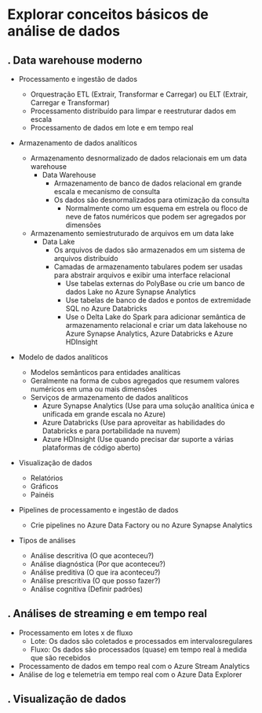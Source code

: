 # Explorar conceitos básicos de análise de dados

. Data warehouse moderno
---------------
- Processamento e ingestão de dados
    - Orquestração ETL (Extrair, Transformar e Carregar) ou ELT (Extrair, Carregar e Transformar)
    - Processamento distribuído para limpar e reestruturar dados em escala
    - Processamento de dados em lote e em tempo real
- Armazenamento de dados analíticos
    - Armazenamento desnormalizado de dados relacionais em um data warehouse
        - Data Warehouse
            - Armazenamento de banco de dados relacional em grande escala e mecanismo de consulta
            - Os dados são desnormalizados para otimização da consulta
                - Normalmente como um esquema em estrela ou floco de neve de fatos numéricos que podem ser agregados por dimensões
    - Armazenamento semiestruturado de arquivos em um data lake
        - Data Lake
            - Os arquivos de dados são armazenados em um sistema de arquivos distribuído
            - Camadas de armazenamento tabulares podem ser usadas para abstrair arquivos e exibir uma interface relacional
                - Use tabelas externas do PolyBase ou crie um banco de dados Lake no Azure Synapse Analytics
                - Use tabelas de banco de dados e pontos de extremidade SQL no Azure Databricks
                - Use o Delta Lake do Spark para adicionar semântica de armazenamento relacional e criar um data lakehouse no Azure Synapse Analytics, Azure Databricks e Azure HDInsight
- Modelo de dados analíticos
    - Modelos semânticos para entidades analíticas
    - Geralmente na forma de cubos agregados que resumem valores numéricos em uma ou mais dimensões
    - Serviços de armazenamento de dados analíticos
        - Azure Synapse Analytics (Use para uma solução analítica única e unificada em grande escala no Azure)
        - Azure Databricks (Use para aproveitar as habilidades do Databricks e para portabilidade na nuvem)
        - Azure HDInsight (Use quando precisar dar suporte a várias plataformas de código aberto)
- Visualização de dados
    - Relatórios
    - Gráficos
    - Painéis
- Pipelines de processamento e ingestão de dados
    - Crie pipelines no Azure Data Factory ou no Azure Synapse Analytics

- Tipos de análises
    - Análise descritiva (O que aconteceu?)
    - Análise diagnóstica (Por que aconteceu?)
    - Análise preditiva (O que ira aconteceu?)
    - Análise prescritiva (O que posso fazer?)
    - Análise cognitiva (Definir padrões)

. Análises de streaming e em tempo real
---------------
- Processamento em lotes x de fluxo
    - Lote: Os dados são coletados e processados em intervalosregulares
    - Fluxo: Os dados são processados (quase) em tempo real à medida que são recebidos
- Processamento de dados em tempo real com o Azure Stream Analytics
- Análise de log e telemetria em tempo real com o Azure Data Explorer

. Visualização de dados
---------------
